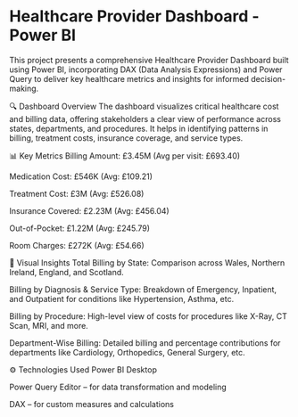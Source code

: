 # Healthcare Provider Dashboard - Power BI
This project presents a comprehensive Healthcare Provider Dashboard built using Power BI, incorporating DAX (Data Analysis Expressions) and Power Query to deliver key healthcare metrics and insights for informed decision-making.

🔍 Dashboard Overview
The dashboard visualizes critical healthcare cost and billing data, offering stakeholders a clear view of performance across states, departments, and procedures. It helps in identifying patterns in billing, treatment costs, insurance coverage, and service types.

📊 Key Metrics
Billing Amount: £3.45M (Avg per visit: £693.40)

Medication Cost: £546K (Avg: £109.21)

Treatment Cost: £3M (Avg: £526.08)

Insurance Covered: £2.23M (Avg: £456.04)

Out-of-Pocket: £1.22M (Avg: £245.79)

Room Charges: £272K (Avg: £54.66)

📍 Visual Insights
Total Billing by State: Comparison across Wales, Northern Ireland, England, and Scotland.

Billing by Diagnosis & Service Type: Breakdown of Emergency, Inpatient, and Outpatient for conditions like Hypertension, Asthma, etc.

Billing by Procedure: High-level view of costs for procedures like X-Ray, CT Scan, MRI, and more.

Department-Wise Billing: Detailed billing and percentage contributions for departments like Cardiology, Orthopedics, General Surgery, etc.

⚙️ Technologies Used
Power BI Desktop

Power Query Editor – for data transformation and modeling

DAX – for custom measures and calculations
